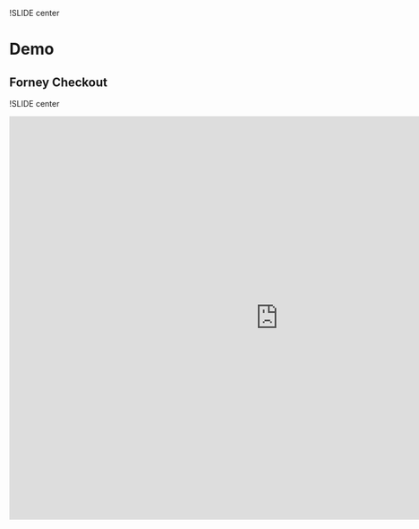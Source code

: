 !SLIDE center

# Demo #

## Forney Checkout ##

!SLIDE center

<iframe width="960" height="720" src="http://www.youtube.com/embed/V540yWlniTI?rel=0" frameborder="0" allowfullscreen></iframe>

